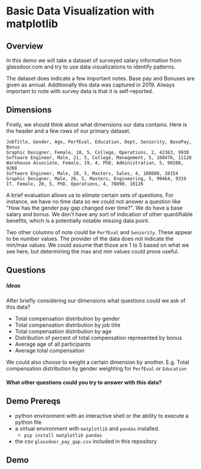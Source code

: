 # Basic Data Visualization with matplotlib

## Overview
In this demo we will take a dataset of surveyed salary information from glassdoor.com and try to use data visualizations to identify patterns.

The dataset does indicate a few important notes. Base pay and Bonuses are given as annual. Additionally this data was captured in 2019. Always important to note with survey data is that it is self-reported.

## Dimensions
Firstly, we should think about what dimensions our data contains. Here is the header and a few rows of our primary dataset.

```csv
JobTitle, Gender, Age, PerfEval, Education, Dept, Seniority, BasePay, Bonus
Graphic Designer, Female, 18, 5, College, Operations, 2, 42363, 9938
Software Engineer, Male, 21, 5, College, Management, 5, 108476, 11128
Warehouse Associate, Female, 19, 4, PhD, Administration, 5, 90208, 9268
Software Engineer, Male, 20, 5, Masters, Sales, 4, 108080, 10154
Graphic Designer, Male, 26, 5, Masters, Engineering, 5, 99464, 9319
IT, Female, 20, 5, PhD, Operations, 4, 70890, 10126
```

A brief evaluation allows us to elimate certain sets of questions. For instance, we have no time data so we could not answer a question like "How has the gender pay gap changed over time?". We do have a base salary and bonus. We don't have any sort of indication of other quantifiable benefits, which is a potentially notable missing data point.

Two other columns of note could be `PerfEval` and `Seniority`. These appear to be number values. The provider of the data does not indicate the min/max values. We could assume that those are 1 to 5 based on what we see here, but determining the max and min values could prove useful.

## Questions

##### Ideas
After briefly considering our dimensions what questions could we ask of this data?
  - Total compensation distribution by gender
  - Total compensation distribution by job title
  - Total compensation distribution by age
  - Distribution of percent of total compensation represented by bonus
  - Average age of all participants
  - Average total compensation

We could also choose to weight a certain dimension by another. E.g. Total compensation distribution by gender weighting for `PerfEval` or `Education`

#### What other questions could you try to answer with this data?

## Demo Prereqs
- python environment with an interactive shell or the ability to execute a python file
- a virtual environment with `matplotlib` and `pandas` installed.
  - `pip install matplotlib pandas`
- the csv `glassdoor_pay_gap.csv` included in this repository

## Demo